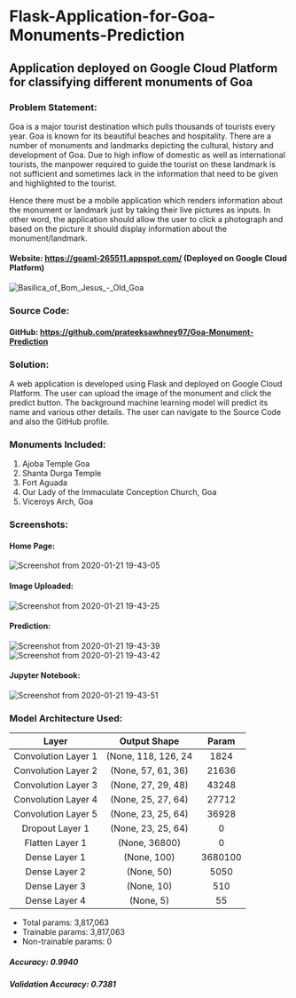 # Flask-Application-for-Goa-Monuments-Prediction

## Application deployed on Google Cloud Platform for classifying different monuments of Goa

### Problem Statement:

Goa is a major tourist destination which pulls thousands of tourists every year. Goa is known for its beautiful beaches and hospitality. There are a number of monuments and landmarks depicting the cultural, history and development of Goa. Due to high inflow of domestic as well as international tourists, the manpower required to guide the tourist on these landmark is not sufficient and sometimes lack in the information that need to be given and highlighted to the tourist. 

Hence there must be a mobile application which renders information about the monument or landmark just by taking their live pictures as inputs. In other word, the application should allow the user to click a photograph and based on the picture it should display information about the monument/landmark. 

#### Website: https://goaml-265511.appspot.com/ (Deployed on Google Cloud Platform)

![Basilica_of_Bom_Jesus_-_Old_Goa](https://user-images.githubusercontent.com/34116562/72215966-9445c180-3540-11ea-9d09-97b193d42eb5.jpg)

### Source Code:
#### GitHub: https://github.com/prateeksawhney97/Goa-Monument-Prediction

### Solution: 

A web application is developed using Flask and deployed on Google Cloud Platform. The user can upload the image of the monument and click the predict button. The background machine learning model will predict its name and various other details. The user can navigate to the Source Code and also the GitHub profile.

### Monuments Included:

1. Ajoba Temple Goa
2. Shanta Durga Temple
3. Fort Aguada
4. Our Lady of the Immaculate Conception Church, Goa
5. Viceroys Arch, Goa


### Screenshots:

#### Home Page:

![Screenshot from 2020-01-21 19-43-05](https://user-images.githubusercontent.com/34116562/72812295-43904000-3c87-11ea-975e-73451f8c882f.png)

#### Image Uploaded:

![Screenshot from 2020-01-21 19-43-25](https://user-images.githubusercontent.com/34116562/72812300-44c16d00-3c87-11ea-8e6b-c5b14d744929.png)

#### Prediction:

![Screenshot from 2020-01-21 19-43-39](https://user-images.githubusercontent.com/34116562/72812304-468b3080-3c87-11ea-997c-3a8062b863f8.png)
![Screenshot from 2020-01-21 19-43-42](https://user-images.githubusercontent.com/34116562/72812313-47bc5d80-3c87-11ea-81a3-95153a819f99.png)

#### Jupyter Notebook:

![Screenshot from 2020-01-21 19-43-51](https://user-images.githubusercontent.com/34116562/72812324-4c811180-3c87-11ea-816a-78a3b23f0eae.png)


### Model Architecture Used:



| Layer         		|     Output Shape	        					| Param |
|:---------------------:|:---------------------------------------------:|:---------------------------------------------:| 
| Convolution Layer 1   	| (None, 118, 126, 24 	|  1824 |
| Convolution Layer 2	    | (None, 57, 61, 36)    									|  21636 |
| Convolution Layer 3		| (None, 27, 29, 48) |      43248 									|
| Convolution Layer 4				| (None, 25, 27, 64)      |  		27712							|
|	Convolution Layer 5					|		(None, 23, 25, 64)			|					36928		|
| Dropout Layer 1              |     (None, 23, 25, 64)   |   0    |
| Flatten Layer 1              |        (None, 36800)  |  0    |
|	Dense Layer 1				|		(None, 100)		|		3680100	|
| Dense Layer 2		| (None, 50)     |   	5050								|
|	Dense Layer 3				|		(None, 10)						|   510  |
| Dense Layer 4		| (None, 5)   |     				55			|

- Total params: 3,817,063
- Trainable params: 3,817,063
- Non-trainable params: 0


##### Accuracy:  0.9940
##### Validation Accuracy: 0.7381
